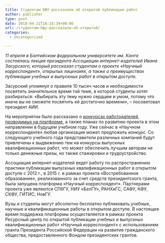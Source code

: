 ```yaml
---
title: Студентам БФУ рассказали об открытой публикации работ
author: publisher
type: post
date: 2018-04-21T16:33:39+00:00
url: /студентам-бфу-рассказали-об-открытой/
categories:
  - Uncategorized

---
```

*11 апреля в Балтийском федеральном университете им. Канта состоялась лекция президента Ассоциации интернет-издателей Ивана Засурского, который рассказал студентам о проекте «Научный корреспондент», открытых лицензиях, а также о преимуществах публикации учебных и выпускных работ в открытом доступе.*

Засурский упомянул о правиле 10 тысяч часов и необходимости посвятить значительное время той теме, в которой студенты хотят разбираться: «Выбирать эту тему нужно сердцем и умом, потому что иначе вы не сможете посвятить ей достаточно времени», – посоветовал президент АИИ.

На мероприятии было рассказано о [конкурсах работодателей, проводимых на платформе][1], а также планах по развитию проекта в этом направлении в будущем учебном году. Уже сейчас в «Научном корреспонденте» любая организация может предложить конкурс. Со следующего учебного года представители различных компаний будут привлечены к выдвижению тем на конкурсы выпускных квалификационных работ, что может обеспечить лучшим авторам не только денежные призы, но также стажировки и трудоустройство.

Ассоциация интернет-издателей ведет работу по распространению практики публикации выпускных квалификационных работ в открытом доступе с 2012 г., в 2015 г. в рамках проекта «Востребованное образование», реализованного за счет средств президентского гранта, была запущена платформа «Научный корреспондент». Партнерами проекта уже являются СПбГУ, НИУ «БелГУ», РАНХиГС, САФУ, КФУ, СКФУ, ГИТИС, НовГУ.

Вузы и студенты могут абсолютно бесплатно публиковать учебные, научные и квалификационные работы в открытом доступе. В настоящее время поддержка платформы осуществляется в рамках проекта Ресурсный центр по открытой публикации учебных и выпускных квалификационных работ «Научный корреспондент» с использованием гранта Президента Российской Федерации на развитие гражданского общества, предоставленного Фондом президентских грантов.



 [1]: http://nauchkor.ru/contests